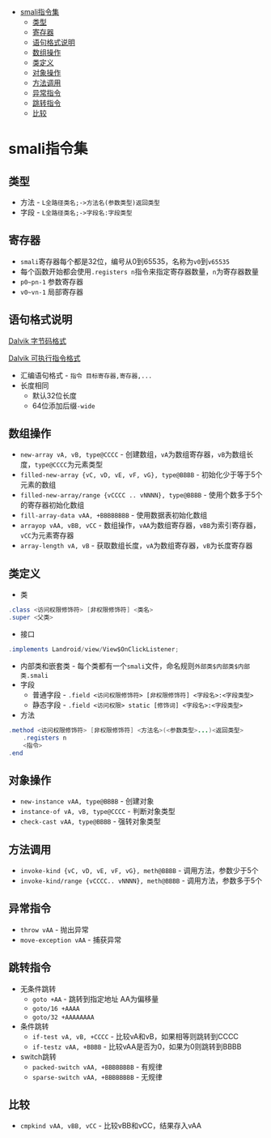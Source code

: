 
<!-- @import "[TOC]" {cmd="toc" depthFrom=1 depthTo=6 orderedList=false} -->

<!-- code_chunk_output -->

- [smali指令集](#smali指令集)
  - [类型](#类型)
  - [寄存器](#寄存器)
  - [语句格式说明](#语句格式说明)
  - [数组操作](#数组操作)
  - [类定义](#类定义)
  - [对象操作](#对象操作)
  - [方法调用](#方法调用)
  - [异常指令](#异常指令)
  - [跳转指令](#跳转指令)
  - [比较](#比较)

<!-- /code_chunk_output -->


# smali指令集

## 类型

* 方法 - `L全路径类名;->方法名(参数类型)返回类型`
* 字段 - `L全路径类名;->字段名:字段类型`

## 寄存器

* `smali`寄存器每个都是32位，编号从0到65535，名称为`v0`到`v65535`
* 每个函数开始都会使用`.registers n`指令来指定寄存器数量，`n`为寄存器数量
* `p0~pn-1` 参数寄存器
* `v0~vn-1` 局部寄存器

## 语句格式说明

[Dalvik 字节码格式](https://source.android.google.cn/docs/core/runtime/dalvik-bytecode?hl=zh-cn)

[Dalvik 可执行指令格式](https://source.android.google.cn/docs/core/runtime/instruction-formats?hl=zh-cn)

* 汇编语句格式 - `指令 目标寄存器,寄存器,...`
* 长度相同
    * 默认32位长度
    * 64位添加后缀`-wide`

## 数组操作

* `new-array vA, vB, type@CCCC` - 创建数组，`vA`为数组寄存器，`vB`为数组长度，`type@CCCC`为元素类型
* `filled-new-array {vC, vD, vE, vF, vG}, type@BBBB` - 初始化少于等于5个元素的数组
* `filled-new-array/range {vCCCC .. vNNNN}, type@BBBB` - 使用个数多于5个的寄存器初始化数组
* `fill-array-data vAA, +BBBBBBBB` - 使用数据表初始化数组
* `arrayop vAA, vBB, vCC` - 数组操作，`vAA`为数组寄存器，`vBB`为索引寄存器，`vCC`为元素寄存器
* `array-length vA, vB` - 获取数组长度，`vA`为数组寄存器，`vB`为长度寄存器

## 类定义

* 类
``` Java
.class <访问权限修饰符> [非权限修饰符] <类名>
.super <父类>
```
* 接口
``` Java
.implements Landroid/view/View$OnClickListener;
```
* 内部类和嵌套类 - 每个类都有一个`smali`文件，命名规则`外部类$内部类$内部类.smali`
* 字段
    * 普通字段 - `.field <访问权限修饰符> [非权限修饰符] <字段名>:<字段类型>`
    * 静态字段 - `.field <访问权限> static [修饰词] <字段名>:<字段类型>`
* 方法
``` Java
.method <访问权限修饰符> [非权限修饰符] <方法名>(<参数类型>...)<返回类型>
    .registers n
    <指令>
.end
```

## 对象操作

* `new-instance vAA, type@BBBB` - 创建对象
* `instance-of vA, vB, type@CCCC` - 判断对象类型
* `check-cast vAA, type@BBBB` - 强转对象类型

## 方法调用

* `invoke-kind {vC, vD, vE, vF, vG}, meth@BBBB` - 调用方法，参数少于5个
* `invoke-kind/range {vCCCC.. vNNNN}, meth@BBBB` - 调用方法，参数多于5个

## 异常指令

* `throw vAA` - 抛出异常
* `move-exception vAA` - 捕获异常

## 跳转指令

* 无条件跳转
    * `goto +AA` - 跳转到指定地址 AA为偏移量
    * `goto/16 +AAAA`
    * `goto/32 +AAAAAAAA`
* 条件跳转
    * `if-test vA, vB, +CCCC` - 比较vA和vB，如果相等则跳转到CCCC
    * `if-testz vAA, +BBBB` - 比较vAA是否为0，如果为0则跳转到BBBB
* switch跳转
    * `packed-switch vAA, +BBBBBBBB` - 有规律
    * `sparse-switch vAA, +BBBBBBBB` - 无规律

## 比较

* `cmpkind vAA, vBB, vCC` - 比较vBB和vCC，结果存入vAA